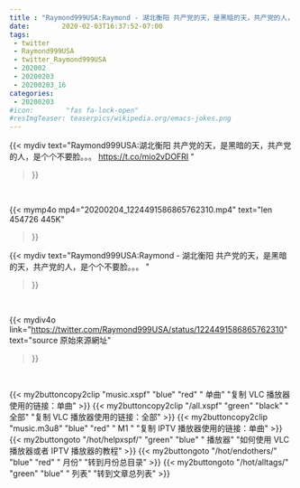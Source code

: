 ```yaml
---
title : "Raymond999USA:Raymond - 湖北衡阳 共产党的天，是黑暗的天，共产党的人，是个个不要脸。。。 "
date:        2020-02-03T16:37:52-07:00
tags:
 - twitter
 - Raymond999USA
 - twitter_Raymond999USA
 - 202002
 - 20200203
 - 20200203_16
categories:
 - 20200203
#icon:        "fas fa-lock-open"
#resImgTeaser: teaserpics/wikipedia.org/emacs-jokes.png
---
```


{{< mydiv text="Raymond999USA:湖北衡阳 共产党的天，是黑暗的天，共产党的人，是个个不要脸。。。 https://t.co/mio2vDOFRI "
>}}
<br>


{{< mymp4o mp4="20200204_1224491586865762310.mp4"
text="len 454726    445K"
>}}


{{< mydiv text="Raymond999USA:Raymond - 湖北衡阳 共产党的天，是黑暗的天，共产党的人，是个个不要脸。。。 "
>}}
<br>

{{< mydiv4o link="https://twitter.com/Raymond999USA/status/1224491586865762310"
text="source 原始來源網址"
>}}


<br>



{{< my2buttoncopy2clip "music.xspf"        "blue"   "red"    " 单曲"  "复制 VLC 播放器使用的链接：单曲" >}} {{< my2buttoncopy2clip "/all.xspf"         "green"  "black"  " 全部"  "复制 VLC 播放器使用的链接：全部" >}} {{< my2buttoncopy2clip "music.m3u8"        "blue"   "red"    " M1 "    "复制 IPTV 播放器使用的链接：单曲" >}} {{< my2buttongoto      "/hot/helpxspf/"    "green"  "blue"   " 播放器" "如何使用 VLC 播放器或者 IPTV 播放器的教程" >}} {{< my2buttongoto      "/hot/endothers/"   "blue"   "red"    " 月份"   "转到月份总目录" >}} {{< my2buttongoto      "/hot/alltags/"     "green"  "blue"   " 列表"   "转到文章总列表" >}} 
